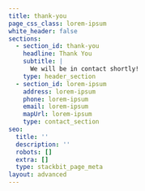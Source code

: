 ```yaml
---
title: thank-you
page_css_class: lorem-ipsum
white_header: false
sections:
  - section_id: thank-you
    headline: Thank You
    subtitle: |
      We will be in contact shortly!
    type: header_section
  - section_id: lorem-ipsum
    address: lorem-ipsum
    phone: lorem-ipsum
    email: lorem-ipsum
    mapUrl: lorem-ipsum
    type: contact_section
seo:
  title: ''
  description: ''
  robots: []
  extra: []
  type: stackbit_page_meta
layout: advanced
---
```


